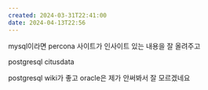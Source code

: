 ```yaml
---
created: 2024-03-31T22:41:00
date: 2024-04-13T22:56
---
```

mysql이라면 percona 사이트가 인사이트 있는 내용을 잘 올려주고 

postgresql citusdata

postgresql wiki가 좋고 oracle은 제가 안써봐서 잘 모르겠네요